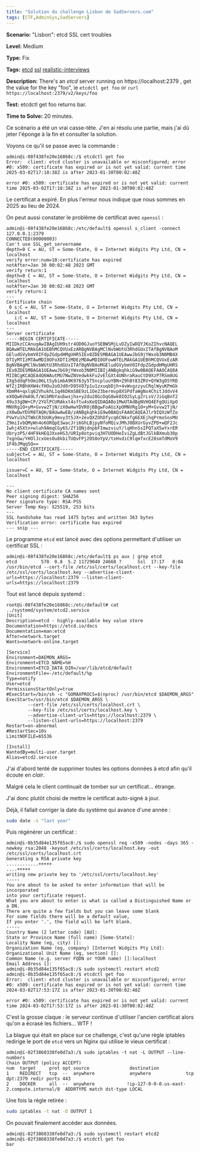 ```yaml
---
title: "Solution du challenge Lisbon de SadServers.com"
tags: [CTF,AdminSys,SadServers]
---
```


**Scenario:** "Lisbon": etcd SSL cert troubles

**Level:** Medium

**Type:** Fix

**Tags:** [etcd](https://sadservers.com/tag/etcd)   [ssl](https://sadservers.com/tag/ssl)   [realistic-interviews](https://sadservers.com/tag/realistic-interviews)  

**Description:** There's an *etcd* server running on https://localhost:2379 , get the value for the key "foo", ie `etcdctl get foo` or `curl https://localhost:2379/v2/keys/foo`

**Test:** etcdctl get foo returns bar.

**Time to Solve:** 20 minutes.

Ce scénario a été un vrai casse-tête. J'en ai résolu une partie, mais j'ai dû jeter l'éponge à la fin et consulter la solution.

Voyons ce qu'il se passe avec la commande :

```console
admin@i-08f438fe20e16868c:/$ etcdctl get foo
Error:  client: etcd cluster is unavailable or misconfigured; error #0: x509: certificate has expired or is not yet valid: current time 2025-03-02T17:18:38Z is after 2023-01-30T00:02:48Z

error #0: x509: certificate has expired or is not yet valid: current time 2025-03-02T17:18:38Z is after 2023-01-30T00:02:48Z
```

Le certificat a expiré. En plus l'erreur nous indique que nous sommes en 2025 au lieu de 2024.

On peut aussi constater le problème de certificat avec `openssl` :

```console
admin@i-08f438fe20e16868c:/etc/default$ openssl s_client -connect 127.0.0.1:2379
CONNECTED(00000003)
Can't use SSL_get_servername
depth=0 C = AU, ST = Some-State, O = Internet Widgits Pty Ltd, CN = localhost
verify error:num=10:certificate has expired
notAfter=Jan 30 00:02:48 2023 GMT
verify return:1
depth=0 C = AU, ST = Some-State, O = Internet Widgits Pty Ltd, CN = localhost
notAfter=Jan 30 00:02:48 2023 GMT
verify return:1
---
Certificate chain
 0 s:C = AU, ST = Some-State, O = Internet Widgits Pty Ltd, CN = localhost
   i:C = AU, ST = Some-State, O = Internet Widgits Pty Ltd, CN = localhost
---
Server certificate
-----BEGIN CERTIFICATE-----
MIIDkzCCAnugAwIBAgIUH9str4OD0GJuoYSEBWSMjLvDZyIwDQYJKoZIhvcNAQEL
BQAwWTELMAkGA1UEBhMCQVUxEzARBgNVBAgMClNvbWUtU3RhdGUxITAfBgNVBAoM
GEludGVybmV0IFdpZGdpdHMgUHR5IEx0ZDESMBAGA1UEAwwJbG9jYWxob3N0MB4X
DTIyMTIzMTAwMDI0OFoXDTIzMDEzMDAwMDI0OFowWTELMAkGA1UEBhMCQVUxEzAR
BgNVBAgMClNvbWUtU3RhdGUxITAfBgNVBAoMGEludGVybmV0IFdpZGdpdHMgUHR5
IEx0ZDESMBAGA1UEAwwJbG9jYWxob3N0MIIBIjANBgkqhkiG9w0BAQEFAAOCAQ8A
MIIBCgKCAQEA4Q6WAutMU7NwZNVedwkkFu2vElGXt4UNhraRauCtD9XzP7RSm8UG
IXg5ddqFhOmi06LtSybimbA9K9763y5T5ncpluuYBN+Z9h8t83ZRV+QYW3gO5YRD
WfZjIRBhHXW4cfHOu2oOJd0rD95V87p1u1zxuqbDjh+4vWvgzzyuCRqlWyuKPmGk
XbmM4+qxlq62VhukhL1q46DKmSBE9zL1Oe23bermvp8XSPdfaWgNx4ChitJddvV4
eXOQw6VmA9Lf/WibMbYaubwsjhx+y2du20GcDqG8wk0IO2SyLgZrLsV/JiGqBnT2
49u33gDW+CP/2YUlPCURAkxt4sftu4sKeQIDAQABo1MwUTAdBgNVHQ4EFgQUiXpO
MNVRg1O+yM+Gvvw2TjN/zX0wHwYDVR0jBBgwFoAUiXpOMNVRg1O+yM+Gvvw2TjN/
zX0wDwYDVR0TAQH/BAUwAwEB/zANBgkqhkiG9w0BAQsFAAOCAQEAJlr9IQXzWfZo
PVwYu1hZTWkCR3UUKy9mvy3t5JX+2evQXZOhDfycq6CNkxfg6EXEjhqPrmoSosMU
Z9miIvbQMyWn4o6ORQpE3wacJri6GhLBjpyNfoMQivJMhJ0BXUrGyvZPD+wQF2Jc
Iwhj45Xtn+wluh9AmqCGy6S/Zf1QNjdnpbFImwzviuY/lqHhnSsIPQTaX5wYxrER
UbryzP5/4HF9kHEQJXxeHS3/URIp8otpviq3H7UODHeIviZgLdBtJGlkBXmub30p
7xgnGw/YHOlJcxUes0u8kbiTUQvFPj2OS0oYpV/txHvdiC9lqmfxcE28smTdMoV9
1F4bJMqqSQ==
-----END CERTIFICATE-----
subject=C = AU, ST = Some-State, O = Internet Widgits Pty Ltd, CN = localhost

issuer=C = AU, ST = Some-State, O = Internet Widgits Pty Ltd, CN = localhost

---
No client certificate CA names sent
Peer signing digest: SHA256
Peer signature type: RSA-PSS
Server Temp Key: X25519, 253 bits
---
SSL handshake has read 1475 bytes and written 363 bytes
Verification error: certificate has expired
--- snip ---
```

Le programme `etcd` est lancé avec des options permettant d'utiliser un certificat SSL :

```console
admin@i-08f438fe20e16868c:/etc/default$ ps aux | grep etcd
etcd         578  0.8  5.2 11729040 24668 ?      Ssl  17:17   0:04 /usr/bin/etcd --cert-file /etc/ssl/certs/localhost.crt --key-file /etc/ssl/certs/localhost.key --advertise-client-urls=https://localhost:2379 --listen-client-urls=https://localhost:2379
```

Tout est lancé depuis systemd :

```console
root@i-08f438fe20e16868c:/etc/default# cat ../systemd/system/etcd2.service 
[Unit]
Description=etcd - highly-available key value store
Documentation=https://etcd.io/docs
Documentation=man:etcd
After=network.target
Wants=network-online.target

[Service]
Environment=DAEMON_ARGS=
Environment=ETCD_NAME=%H
Environment=ETCD_DATA_DIR=/var/lib/etcd/default
EnvironmentFile=-/etc/default/%p
Type=notify
User=etcd
PermissionsStartOnly=true
#ExecStart=/bin/sh -c "GOMAXPROCS=$(nproc) /usr/bin/etcd $DAEMON_ARGS"
ExecStart=/usr/bin/etcd $DAEMON_ARGS \
        --cert-file /etc/ssl/certs/localhost.crt \
        --key-file /etc/ssl/certs/localhost.key \
        --advertise-client-urls=https://localhost:2379 \
        --listen-client-urls=https://localhost:2379
Restart=on-abnormal
#RestartSec=10s
LimitNOFILE=65536

[Install]
WantedBy=multi-user.target
Alias=etcd2.service
```

J'ai d'abord tenté de supprimer toutes les options données à etcd afin qu'il écoute en _clair_.

Malgré cela le client continuait de tomber sur un certificat... étrange.

J'ai donc plutôt choisi de mettre le certificat auto-signé à jour.

Déjà, il fallait corriger la date du système qui avance d'une année :

```bash
sudo date -s "last year"
```

Puis régénérer un certificat :

```console
admin@i-0b35d84e135f65ac8:/$ sudo openssl req -x509 -nodes -days 365 -newkey rsa:2048 -keyout /etc/ssl/certs/localhost.key -out /etc/ssl/certs/localhost.crt
Generating a RSA private key
............+++++
....+++++
writing new private key to '/etc/ssl/certs/localhost.key'
-----
You are about to be asked to enter information that will be incorporated
into your certificate request.
What you are about to enter is what is called a Distinguished Name or a DN.
There are quite a few fields but you can leave some blank
For some fields there will be a default value,
If you enter '.', the field will be left blank.
-----
Country Name (2 letter code) [AU]:
State or Province Name (full name) [Some-State]:
Locality Name (eg, city) []:
Organization Name (eg, company) [Internet Widgits Pty Ltd]:
Organizational Unit Name (eg, section) []:
Common Name (e.g. server FQDN or YOUR name) []:localhost
Email Address []:
admin@i-0b35d84e135f65ac8:/$ sudo systemctl restart etcd2
admin@i-0b35d84e135f65ac8:/$ etcdctl get foo
Error:  client: etcd cluster is unavailable or misconfigured; error #0: x509: certificate has expired or is not yet valid: current time 2024-03-02T17:53:17Z is after 2023-01-30T00:02:48Z

error #0: x509: certificate has expired or is not yet valid: current time 2024-03-02T17:53:17Z is after 2023-01-30T00:02:48Z
```

C'est la grosse claque : le serveur continue d'utiliser l'ancien certificat alors qu'on a écrasé les fichiers... WTF !

La blague qui était en place sur ce challenge, c'est qu'une règle iptables redirige le port de `etcd` vers un Nginx qui utilise le vieux certificat :

```console
admin@i-02f3860338fe0d7a3:/$ sudo iptables -t nat -L OUTPUT --line-numbers
Chain OUTPUT (policy ACCEPT)
num  target     prot opt source               destination         
1    REDIRECT   tcp  --  anywhere             anywhere             tcp dpt:2379 redir ports 443
2    DOCKER     all  --  anywhere            !ip-127-0-0-0.us-east-2.compute.internal/8  ADDRTYPE match dst-type LOCAL
```

Une fois la règle retirée :

```bash
sudo iptables -t nat -D OUTPUT 1
```

On pouvait finalement accéder aux données.

```console
admin@i-02f3860338fe0d7a3:/$ sudo systemctl restart etcd2
admin@i-02f3860338fe0d7a3:/$ etcdctl get foo
bar
```
